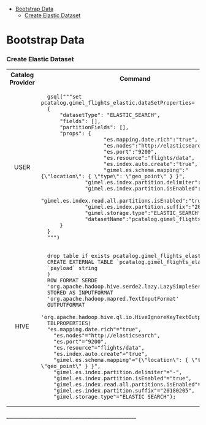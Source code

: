 
* [Bootstrap Data](#bootstrap-data)
   * [Create Elastic Dataset](#create-elastic-dataset)

# Bootstrap Data

### Create Elastic Dataset
<table>
  <tbody>
    <tr>
      <th align="center">Catalog Provider</th>
      <th align="center">Command</th>
    </tr>
    <tr>
      <td align="center">USER</td>
      <td align="left">
      
      gsql("""set pcatalog.gimel_flights_elastic.dataSetProperties=
      {
          "datasetType": "ELASTIC_SEARCH",
          "fields": [],
          "partitionFields": [],
          "props": {
                        "es.mapping.date.rich":"true",
                        "es.nodes":"http://elasticsearch",
                        "es.port":"9200",
                        "es.resource":"flights/data",
                        "es.index.auto.create":"true",
                        "gimel.es.schema.mapping":"{\"location\": { \"type\": \"geo_point\" } }",
                  "gimel.es.index.partition.delimiter":"-",
                  "gimel.es.index.partition.isEnabled":"true",
                  "gimel.es.index.read.all.partitions.isEnabled":"true",
                  "gimel.es.index.partition.suffix":"20180205",
                  "gimel.storage.type":"ELASTIC_SEARCH",
                  "datasetName":"pcatalog.gimel_flights_elastic"
          }
      }
      """)
     
   </td>
   </tr>
   <tr>
         <td align="center">HIVE</td>
         <td align="left">
      
      drop table if exists pcatalog.gimel_flights_elastic;   
      CREATE EXTERNAL TABLE `pcatalog.gimel_flights_elastic`(
      `payload` string
      )
      ROW FORMAT SERDE
      'org.apache.hadoop.hive.serde2.lazy.LazySimpleSerDe'
      STORED AS INPUTFORMAT
      'org.apache.hadoop.mapred.TextInputFormat'
      OUTPUTFORMAT
      'org.apache.hadoop.hive.ql.io.HiveIgnoreKeyTextOutputFormat'
      TBLPROPERTIES(
      "es.mapping.date.rich"="true",
        "es.nodes"="http://elasticsearch",
        "es.port"="9200",
        "es.resource"="flights/data",
        "es.index.auto.create"="true",
        "gimel.es.schema.mapping"="{\"location\": { \"type\": \"geo_point\" } }",
        "gimel.es.index.partition.delimiter"="-",
        "gimel.es.index.partition.isEnabled"="true",
        "gimel.es.index.read.all.partitions.isEnabled"="true",
        "gimel.es.index.partition.suffix"="20180205",
        "gimel.storage.type"="ELASTIC_SEARCH");
        
   </td>
   </tr>
  </tbody>
</table>
_____________________________________________________